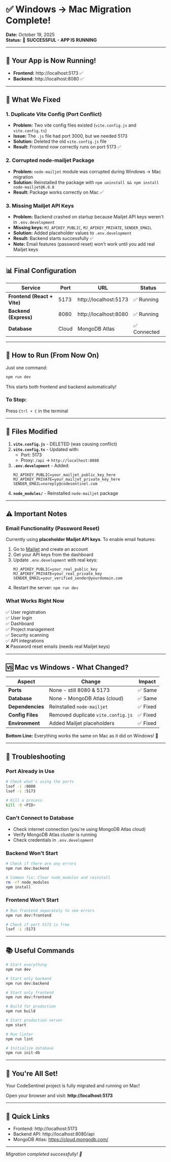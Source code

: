 # ✅ Windows → Mac Migration Complete!

**Date:** October 19, 2025  
**Status:** 🎉 **SUCCESSFUL - APP IS RUNNING**

---

## 🚀 Your App is Now Running!

- **Frontend:** http://localhost:5173 ✅
- **Backend:**  http://localhost:8080 ✅

---

## 🔧 What We Fixed

### 1. **Duplicate Vite Config (Port Conflict)**
- **Problem:** Two vite config files existed (`vite.config.js` and `vite.config.ts`)
- **Issue:** The `.js` file had port 3000, but we needed 5173
- **Solution:** Deleted the old `vite.config.js` file
- **Result:** Frontend now correctly runs on port 5173 ✅

### 2. **Corrupted node-mailjet Package**
- **Problem:** `node-mailjet` module was corrupted during Windows → Mac migration
- **Solution:** Reinstalled the package with `npm uninstall && npm install node-mailjet@6.0.8`
- **Result:** Package works correctly on Mac ✅

### 3. **Missing Mailjet API Keys**
- **Problem:** Backend crashed on startup because Mailjet API keys weren't in `.env.development`
- **Missing keys:** `MJ_APIKEY_PUBLIC`, `MJ_APIKEY_PRIVATE`, `SENDER_EMAIL`
- **Solution:** Added placeholder values to `.env.development`
- **Result:** Backend starts successfully ✅
- **Note:** Email features (password reset) won't work until you add real Mailjet keys

---

## 📊 Final Configuration

| Service | Port | URL | Status |
|---------|------|-----|--------|
| **Frontend (React + Vite)** | 5173 | http://localhost:5173 | ✅ Running |
| **Backend (Express)** | 8080 | http://localhost:8080 | ✅ Running |
| **Database** | Cloud | MongoDB Atlas | ✅ Connected |

---

## 🎯 How to Run (From Now On)

Just one command:

```bash
npm run dev
```

This starts both frontend and backend automatically!

### To Stop:
Press `Ctrl + C` in the terminal

---

## 📝 Files Modified

1. **`vite.config.js`** - DELETED (was causing conflict)
2. **`vite.config.ts`** - Updated with:
   - Port: 5173
   - Proxy: `/api` → `http://localhost:8080`
3. **`.env.development`** - Added:
   ```env
   MJ_APIKEY_PUBLIC=your_mailjet_public_key_here
   MJ_APIKEY_PRIVATE=your_mailjet_private_key_here
   SENDER_EMAIL=noreply@codesentinel.com
   ```
4. **`node_modules/`** - Reinstalled `node-mailjet` package

---

## ⚠️ Important Notes

### Email Functionality (Password Reset)
Currently using **placeholder Mailjet API keys**. To enable email features:

1. Go to [Mailjet](https://www.mailjet.com/) and create an account
2. Get your API keys from the dashboard
3. Update `.env.development` with real keys:
   ```env
   MJ_APIKEY_PUBLIC=your_real_public_key
   MJ_APIKEY_PRIVATE=your_real_private_key
   SENDER_EMAIL=your_verified_sender@yourdomain.com
   ```
4. Restart the server: `npm run dev`

### What Works Right Now
✅ User registration  
✅ User login  
✅ Dashboard  
✅ Project management  
✅ Security scanning  
✅ API integrations  
❌ Password reset emails (needs real Mailjet keys)

---

## 🆚 Mac vs Windows - What Changed?

| Aspect | Change | Impact |
|--------|--------|--------|
| **Ports** | None - still 8080 & 5173 | ✅ Same |
| **Database** | None - MongoDB Atlas (cloud) | ✅ Same |
| **Dependencies** | Reinstalled `node-mailjet` | ✅ Fixed |
| **Config Files** | Removed duplicate `vite.config.js` | ✅ Fixed |
| **Environment** | Added Mailjet placeholders | ✅ Fixed |

**Bottom Line:** Everything works the same on Mac as it did on Windows! 🎉

---

## 🐛 Troubleshooting

### Port Already in Use
```bash
# Check what's using the ports
lsof -i :8080
lsof -i :5173

# Kill a process
kill -9 <PID>
```

### Can't Connect to Database
- Check internet connection (you're using MongoDB Atlas cloud)
- Verify MongoDB Atlas cluster is running
- Check credentials in `.env.development`

### Backend Won't Start
```bash
# Check if there are any errors
npm run dev:backend

# Common fix: Clear node_modules and reinstall
rm -rf node_modules
npm install
```

### Frontend Won't Start
```bash
# Run frontend separately to see errors
npm run dev:frontend

# Check if port 5173 is free
lsof -i :5173
```

---

## 📚 Useful Commands

```bash
# Start everything
npm run dev

# Start only backend
npm run dev:backend

# Start only frontend
npm run dev:frontend

# Build for production
npm run build

# Start production server
npm start

# Run linter
npm run lint

# Initialize database
npm run init-db
```

---

## 🎊 You're All Set!

Your CodeSentinel project is fully migrated and running on Mac!

Open your browser and visit: **http://localhost:5173**

---

## 🔗 Quick Links

- Frontend: http://localhost:5173
- Backend API: http://localhost:8080/api
- MongoDB Atlas: https://cloud.mongodb.com/

---

*Migration completed successfully! 🚀*

